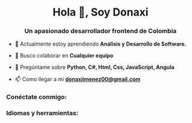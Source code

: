 <h1 align="center">Hola 👋, Soy Donaxi</h1>
<h3 align="center">Un apasionado desarrollador frontend de Colombia</h3>

- 🌱 Actualmente estoy aprendiendo **Análisis y Desarrollo de Software.**

- 👯 Busco colaborar en **Cualquier equipo**

- 💬 Pregúntame sobre **Python, C#, Html, Css, JavaScript, Angula**

- 📫 Como llegar a mi **donaxjimenez00@gmail.com**

<h3 align="left ">Conéctate conmigo:</h3>

<h3 align="left">Idiomas y herramientas:</h3>
